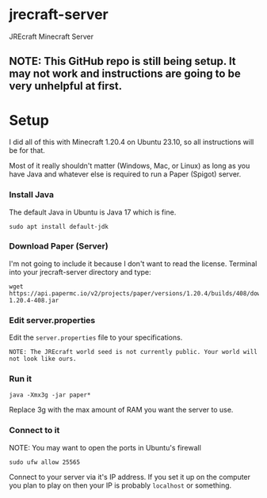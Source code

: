 # jrecraft-server

JREcraft Minecraft Server

## NOTE: This GitHub repo is still being setup. It may not work and instructions are going to be very unhelpful at first.

# Setup

I did all of this with Minecraft 1.20.4 on Ubuntu 23.10, so all instructions will be for that.

Most of it really shouldn't matter (Windows, Mac, or Linux) as long as you have Java and whatever else is required to run a Paper (Spigot) server.

### Install Java
The default Java in Ubuntu is Java 17 which is fine.

	sudo apt install default-jdk

### Download Paper (Server)
I'm not going to include it because I don't want to read the license.
Terminal into your jrecraft-server directory and type:

    wget https://api.papermc.io/v2/projects/paper/versions/1.20.4/builds/408/downloads/paper-1.20.4-408.jar

### Edit server.properties

Edit the `server.properties` file to your specifications.

`NOTE: The JREcraft world seed is not currently public. Your world will not look like ours.`

### Run it
	java -Xmx3g -jar paper*

Replace 3g with the max amount of RAM you want the server to use.

### Connect to it

NOTE: You may want to open the ports in Ubuntu's firewall

	sudo ufw allow 25565

Connect to your server via it's IP address. If you set it up on the computer you plan to play on then your IP is probably `localhost`  or something.
